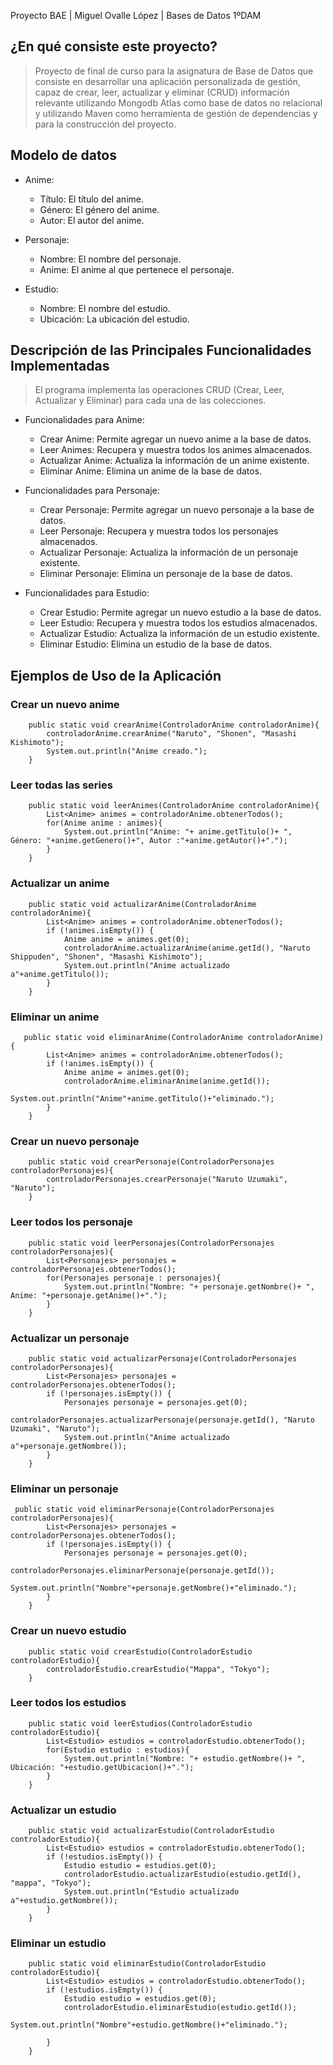 <div align = “justify">

Proyecto BAE | Miguel Ovalle López | Bases de Datos 1ºDAM

## ¿En qué consiste este proyecto?
>Proyecto de final de curso para la asignatura de Base de Datos que consiste en desarrollar una aplicación personalizada de gestión, capaz de crear, leer, actualizar y eliminar (CRUD) información relevante utilizando Mongodb Atlas como base de datos no relacional y utilizando Maven como herramienta de gestión de dependencias y para la construcción del proyecto.

## Modelo de datos

- Anime:
  - Título: El título del anime.
  - Género: El género del anime.
  - Autor:  El autor del anime.

- Personaje:
  - Nombre: El nombre del personaje.
  - Anime: El anime al que pertenece el personaje.

- Estudio:
  - Nombre: El nombre del estudio.
  - Ubicación: La ubicación del estudio.

## Descripción de las Principales Funcionalidades Implementadas
>El programa implementa las operaciones CRUD (Crear, Leer, Actualizar y Eliminar) para cada una de las colecciones.

- Funcionalidades para Anime:
  - Crear Anime: Permite agregar un nuevo anime a la base de datos.
  - Leer Animes: Recupera y muestra todos los animes almacenados.
  - Actualizar Anime: Actualiza la información de un anime existente.
  - Eliminar Anime: Elimina un anime de la base de datos.
    
- Funcionalidades para Personaje:
  - Crear Personaje: Permite agregar un nuevo personaje a la base de datos.
  - Leer Personaje: Recupera y muestra todos los personajes almacenados.
  - Actualizar Personaje: Actualiza la información de un personaje existente.
  - Eliminar Personaje: Elimina un personaje de la base de datos.
    
- Funcionalidades para Estudio:
  - Crear Estudio: Permite agregar un nuevo estudio a la base de datos.
  - Leer Estudio: Recupera y muestra todos los estudios almacenados.
  - Actualizar Estudio: Actualiza la información de un estudio existente.
  - Eliminar Estudio: Elimina un estudio de la base de datos.

 ## Ejemplos de Uso de la Aplicación

### Crear un nuevo anime

```
    public static void crearAnime(ControladorAnime controladorAnime){
        controladorAnime.crearAnime("Naruto", "Shonen", "Masashi Kishimoto");
        System.out.println("Anime creado.");
    }
```

### Leer todas las series

```
    public static void leerAnimes(ControladorAnime controladorAnime){
        List<Anime> animes = controladorAnime.obtenerTodos();
        for(Anime anime : animes){
            System.out.println("Anime: "+ anime.getTitulo()+ ", Género: "+anime.getGenero()+", Autor :"+anime.getAutor()+".");
        }
    }
```

### Actualizar un anime

```
    public static void actualizarAnime(ControladorAnime controladorAnime){
        List<Anime> animes = controladorAnime.obtenerTodos();
        if (!animes.isEmpty()) {
            Anime anime = animes.get(0);
            controladorAnime.actualizarAnime(anime.getId(), "Naruto Shippuden", "Shonen", "Masashi Kishimoto");
            System.out.println("Anime actualizado a"+anime.getTitulo());
        }
    }
```

### Eliminar un anime

```
   public static void eliminarAnime(ControladorAnime controladorAnime){
        List<Anime> animes = controladorAnime.obtenerTodos();
        if (!animes.isEmpty()) {
            Anime anime = animes.get(0);
            controladorAnime.eliminarAnime(anime.getId());
            System.out.println("Anime"+anime.getTitulo()+"eliminado.");
        }
    }
```

### Crear un nuevo personaje

```
    public static void crearPersonaje(ControladorPersonajes controladorPersonajes){
        controladorPersonajes.crearPersonaje("Naruto Uzumaki", "Naruto");
    }
```

### Leer todos los personaje

```
    public static void leerPersonajes(ControladorPersonajes controladorPersonajes){
        List<Personajes> personajes = controladorPersonajes.obtenerTodos();
        for(Personajes personaje : personajes){
            System.out.println("Nombre: "+ personaje.getNombre()+ ", Anime: "+personaje.getAnime()+".");
        }  
    }
```

### Actualizar un personaje

```
    public static void actualizarPersonaje(ControladorPersonajes controladorPersonajes){
        List<Personajes> personajes = controladorPersonajes.obtenerTodos();
        if (!personajes.isEmpty()) {
            Personajes personaje = personajes.get(0);
            controladorPersonajes.actualizarPersonaje(personaje.getId(), "Naruto Uzumaki", "Naruto");
            System.out.println("Anime actualizado a"+personaje.getNombre());
        }
    }
```

### Eliminar un personaje

```
 public static void eliminarPersonaje(ControladorPersonajes controladorPersonajes){
        List<Personajes> personajes = controladorPersonajes.obtenerTodos();
        if (!personajes.isEmpty()) {
            Personajes personaje = personajes.get(0);
            controladorPersonajes.eliminarPersonaje(personaje.getId());
            System.out.println("Nombre"+personaje.getNombre()+"eliminado.");
        }
    }

```

### Crear un nuevo estudio

```
    public static void crearEstudio(ControladorEstudio controladorEstudio){
        controladorEstudio.crearEstudio("Mappa", "Tokyo");
    }
```

### Leer todos los estudios

```
    public static void leerEstudios(ControladorEstudio controladorEstudio){
        List<Estudio> estudios = controladorEstudio.obtenerTodo();
        for(Estudio estudio : estudios){
            System.out.println("Nombre: "+ estudio.getNombre()+ ", Ubicación: "+estudio.getUbicacion()+".");
        } 
    }
```

### Actualizar un estudio

```
    public static void actualizarEstudio(ControladorEstudio controladorEstudio){
        List<Estudio> estudios = controladorEstudio.obtenerTodo();
        if (!estudios.isEmpty()) {
            Estudio estudio = estudios.get(0);
            controladorEstudio.actualizarEstudio(estudio.getId(), "mappa", "Tokyo");
            System.out.println("Estudio actualizado a"+estudio.getNombre());
        }
    }
```

### Eliminar un estudio

```
    public static void eliminarEstudio(ControladorEstudio controladorEstudio){
        List<Estudio> estudios = controladorEstudio.obtenerTodo();
        if (!estudios.isEmpty()) {
            Estudio estudio = estudios.get(0);
            controladorEstudio.eliminarEstudio(estudio.getId());
            System.out.println("Nombre"+estudio.getNombre()+"eliminado.");
            
        }
    }
```


  
</div>

